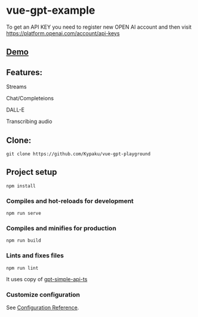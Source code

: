 # vue-gpt-example
To get an API KEY you need to register new OPEN AI account and then visit https://platform.openai.com/account/api-keys

## [Demo](http://kypaku.ru/pages/vue-gpt-playground/)

## Features:
Streams

Chat/Completeions

DALL-E

Transcribing audio

## Clone:
```
git clone https://github.com/Kypaku/vue-gpt-playground
```

## Project setup
```
npm install
```

### Compiles and hot-reloads for development
```
npm run serve
```

### Compiles and minifies for production
```
npm run build
```

### Lints and fixes files
```
npm run lint
```

It uses copy of [gpt-simple-api-ts](https://github.com/Kypaku/gpt-simple-api)

### Customize configuration
See [Configuration Reference](https://cli.vuejs.org/config/).
